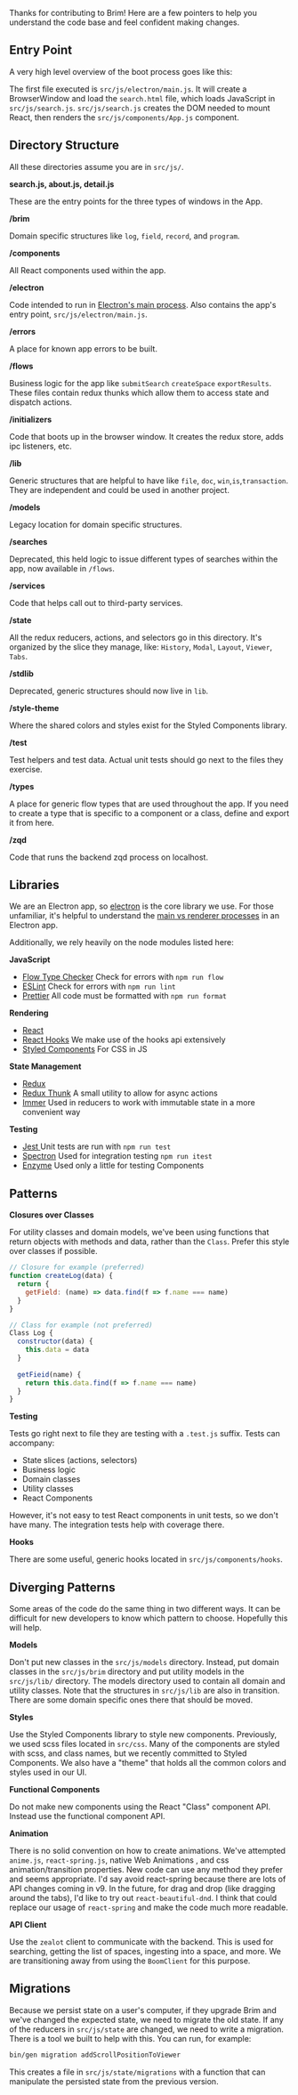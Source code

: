 Thanks for contributing to Brim! Here are a few pointers to help you understand the code base and feel confident making changes.



## Entry Point

A very high level overview of the boot process goes like this:

The first file executed is `src/js/electron/main.js`. It will create a BrowserWindow and load the `search.html` file, which loads JavaScript in  `src/js/search.js`. `src/js/search.js` creates the DOM needed to mount React, then renders the `src/js/components/App.js` component.



## Directory Structure

All these directories assume you are in `src/js/`. 

**search.js, about.js, detail.js**

These are the entry points for the three types of windows in the App.

**/brim**

Domain specific structures like `log`, `field`, `record`, and `program`.

**/components** 

All React components used within the app.

**/electron**

Code intended to run in [Electron's main process](https://www.electronjs.org/docs/tutorial/application-architecture). Also contains the app's entry point, `src/js/electron/main.js`.

**/errors**

A place for known app errors to be built.

**/flows**

Business logic for the app like `submitSearch` `createSpace` `exportResults`. These files contain redux thunks which allow them to access state and dispatch actions.

**/initializers**

Code that boots up in the browser window. It creates the redux store, adds ipc listeners, etc.

**/lib**

Generic structures that are helpful to have like `file`, `doc`, `win`,`is`,`transaction`. They are independent and could be used in another project.

**/models**

Legacy location for domain specific structures.

**/searches**

Deprecated, this held logic to issue different types of searches within the app, now available in `/flows`.

**/services**

Code that helps call out to third-party services.

**/state**

All the redux reducers, actions, and selectors go in this directory. It's organized by the slice they manage, like: `History`, `Modal`, `Layout`, `Viewer`, `Tabs`.

**/stdlib**

Deprecated, generic structures should now live in `lib`.

**/style-theme**

Where the shared colors and styles exist for the Styled Components library.

**/test**

Test helpers and test data. Actual unit tests should go next to the files they exercise.

**/types**

A place for generic flow types that are used throughout the app. If you need to create a type that is specific to a component or a class, define and export it from here.

**/zqd**

Code that runs the backend zqd process on localhost.



## Libraries

We are an Electron app, so [electron](https://www.electronjs.org/docs) is the core library we use. For those unfamiliar, it's helpful to understand the [main vs renderer processes](https://www.electronjs.org/docs/tutorial/application-architecture) in an Electron app.

Additionally, we rely heavily on the node modules listed here:

**JavaScript** 

- [Flow Type Checker](https://flow.org/) Check for errors with `npm run flow`
- [ESLint](https://eslint.org/) Check for errors with `npm run lint`
- [Prettier](https://prettier.io/docs/en/index.html) All code must be formatted with `npm run format`

**Rendering**

- [React](https://reactjs.org/docs/getting-started.html) 
- [React Hooks](https://reactjs.org/docs/hooks-intro.html) We make use of the hooks api extensively
- [Styled Components](https://styled-components.com/) For CSS in JS

**State Management**

- [Redux](https://redux.js.org/introduction/getting-started) 
- [Redux Thunk](https://github.com/reduxjs/redux-thunk) A small utility to allow for async actions
- [Immer](https://immerjs.github.io/immer/docs/introduction) Used in reducers to work with immutable state in a more convenient way

**Testing**

- [Jest ](https://jestjs.io/docs/en/getting-started) Unit tests are run with `npm run test`
- [Spectron](https://www.electronjs.org/spectron) Used for integration testing `npm run itest`
- [Enzyme](https://enzymejs.github.io/enzyme/docs/api/) Used only a little for testing Components



## Patterns

**Closures over Classes**

For utility classes and domain models, we've been using functions that return objects with methods and data, rather than the `Class`. Prefer this style over classes if possible. 

```js
// Closure for example (preferred)
function createLog(data) {
  return {
    getField: (name) => data.find(f => f.name === name)
  }
}
```

```js
// Class for example (not preferred)
Class Log {
  constructor(data) {
    this.data = data
  }
  
  getFieid(name) {
    return this.data.find(f => f.name === name)
  }
}
```



**Testing**

Tests go right next to file they are testing with a `.test.js` suffix. Tests can accompany:

* State slices (actions, selectors)
* Business logic
* Domain classes
* Utility classes
* React Components

However, it's not easy to test React components in unit tests, so we don't have many. The integration tests help with coverage there.

**Hooks**

There are some useful, generic hooks located in `src/js/components/hooks`.


## Diverging Patterns

Some areas of the code do the same thing in two different ways. It can be difficult for new developers to know which pattern to choose. Hopefully this will help.

**Models**

Don't put new classes in the `src/js/models` directory. Instead, put domain classes in the `src/js/brim` directory and put utility models in the `src/js/lib/` directory. The models directory used to contain all domain and utility classes. Note that the structures in `src/js/lib` are also in transition. There are some domain specific ones there that should be moved.

**Styles**

Use the Styled Components library to style new components. Previously, we used scss files located in `src/css`. Many of the components are styled with scss, and class names, but we recently committed to Styled Components. We also have a "theme" that holds all the common colors and styles used in our UI.

**Functional Components**

Do not make new components using the React "Class" component API. Instead use the functional component API.

**Animation**

There is no solid convention on how to create animations. We've attempted `anime.js`, `react-spring.js`, native Web Animations , and css animation/transition properties. New code can use any method they prefer and seems appropriate. I'd say avoid react-spring because there are lots of API changes coming in v9. In the future, for drag and drop (like dragging around the tabs), I'd like to try out `react-beautiful-dnd`. I think that could replace our usage of `react-spring` and make the code much more readable.

**API Client**

Use the `zealot` client to communicate with the backend. This is used for searching, getting the list of spaces, ingesting into a space, and more. We are transitioning away from using the `BoomClient` for this purpose.



## Migrations

Because we persist state on a user's computer, if they upgrade Brim and we've changed the expected state, we need to migrate the old state. If any of the reducers in `src/js/state` are changed, we need to write a migration. There is a tool we built to help with this. You can run, for example:

```bash
bin/gen migration addScrollPositionToViewer
```

This creates a file in `src/js/state/migrations` with a function that can manipulate the persisted state from the previous version.
